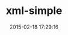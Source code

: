 ---
layout: post
title:  "xml-simple"
repo:   "maik/xml-simple"
date:   2015-02-18 17:29:16
gemurl: https://github.com/maik/xml-simple
---